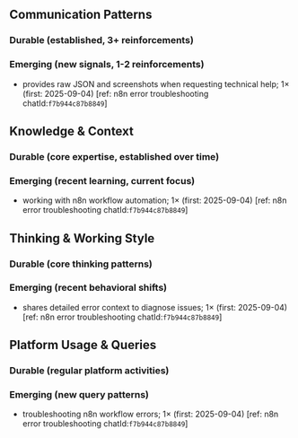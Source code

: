 ## Communication Patterns
### Durable (established, 3+ reinforcements)

### Emerging (new signals, 1-2 reinforcements)
- provides raw JSON and screenshots when requesting technical help; 1× (first: 2025-09-04) [ref: n8n error troubleshooting chatId:`f7b944c87b8849`]

## Knowledge & Context
### Durable (core expertise, established over time)

### Emerging (recent learning, current focus)
- working with n8n workflow automation; 1× (first: 2025-09-04) [ref: n8n error troubleshooting chatId:`f7b944c87b8849`]

## Thinking & Working Style
### Durable (core thinking patterns)

### Emerging (recent behavioral shifts)
- shares detailed error context to diagnose issues; 1× (first: 2025-09-04) [ref: n8n error troubleshooting chatId:`f7b944c87b8849`]

## Platform Usage & Queries
### Durable (regular platform activities)

### Emerging (new query patterns)
- troubleshooting n8n workflow errors; 1× (first: 2025-09-04) [ref: n8n error troubleshooting chatId:`f7b944c87b8849`]